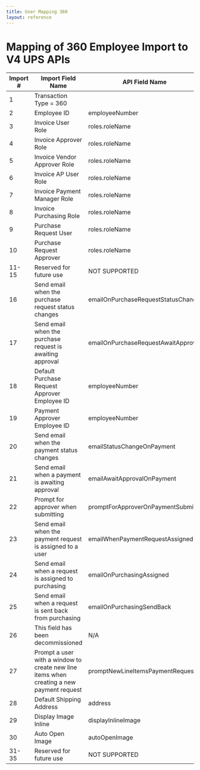 ```yaml
---
title: User Mapping 360
layout: reference
---
```

# Mapping of 360 Employee Import to V4 UPS APIs

Import #|Import Field Name|API Field Name|Extension|Notes
---|---|---|---|---
1|Transaction Type = 360||
2|Employee ID|employeeNumber|enterprise:2.0:User
3|Invoice User Role|roles.roleName|spend:2.0:Role|Value: INV_PMT_USER
4|Invoice Approver Role|roles.roleName|spend:2.0:Role|Value: INV_APPROVER
5|Invoice Vendor Approver Role|roles.roleName|spend:2.0:Role|Value: INV_VENDOR_ADMIN
6|Invoice AP User Role|roles.roleName|spend:2.0:Role|Value:INV_AP_USER
7|Invoice Payment Manager Role|roles.roleName|spend:2.0:Role|Value: INV_PMT_MANAGER
8|Invoice Purchasing Role|roles.roleName|spend:2.0:Role|Value: INV_PURCH_USER
9|Purchase Request User|roles.roleName|spend:2.0:Role|Value: INV_PURCH_REQ_USER
10|Purchase Request Approver|roles.roleName|spend:2.0:Role|Value: INV_PURCH_REQ_APPROVER
11-15|Reserved for future use|NOT SUPPORTED|NOT SUPPORTED|Reserved for future use
16|Send email when the purchase request status changes|emailOnPurchaseRequestStatusChange|spend:2.0:WorkflowPreference
17|Send email when the purchase request is awaiting approval|emailOnPurchaseRequestAwaitApproval|spend:2.0:WorkflowPreference
18|Default Purchase Request Approver Employee ID|employeeNumber|spend:2.0:Approver|Must be an existing employee ID
19|Payment Approver Employee ID|employeeNumber|spend:2.0:Approver|Must be an existing employee ID
20|Send email when the payment status changes|emailStatusChangeOnPayment|spend:2.0:WorkflowPreference
21|Send email when a payment is awaiting approval|emailAwaitApprovalOnPayment|spend:2.0:WorkflowPreference
22|Prompt for approver when submitting|promptForApproverOnPaymentSubmit|spend:2.0:WorkflowPreference
23|Send email when the payment request is assigned to a user|emailWhenPaymentRequestAssigned|spend:2.0:WorkflowPreference
24|Send email when a request is assigned to purchasing|emailOnPurchasingAssigned|spend:2.0:InvoicePreference
25|Send email when a request is sent back from purchasing|emailOnPurchasingSendBack|spend:2.0:InvoicePreference
26|This field has been decommissioned|N/A|N/A|NOTE: As of November 1, 2022, information in this field will be ignored.
27|Prompt a user with a window to create new line items when creating a new payment request|promptNewLineItemsPaymentRequest|spend:2.0:InvoicePreference
28|Default Shipping Address|address|core:2.0:User|address.type = shipping
29|Display Image Inline|displayInlineImage|spend:2.0:InvoicePreference
30|Auto Open Image|autoOpenImage|spend:2.0:InvoicePreference
31-35|Reserved for future use|NOT SUPPORTED|NOT SUPPORTED|Reserved for future use
